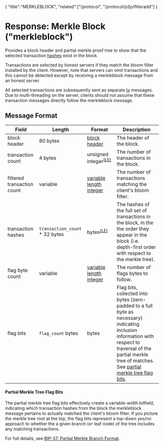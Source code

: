 <div class="cwikmeta">{
"title":"MERKLEBLOCK",
"related":["/protocol", "/protocol/p2p/filteradd"]
}</div>

# Response: Merkle Block ("merkleblock")

Provides a block header and partial merkle proof tree to show that the selected transaction [hashes](/protocol/blockchain/hash) exist in the block.

Transactions are selected by honest servers if they match the bloom filter installed by the client.  However, note that servers can omit transactions and this cannot be detected except by receiving a merkleblock message from an honest server.

All selected transactions are subsequently sent as separate [tx](/protocol/network/messages/tx) messages.  Due to multi-threading on the server, clients should not assume that these transaction messages directly follow the merkleblock message.

## Message Format

| Field | Length | Format | Description |
|--|--|--|--|
| block header | 80 bytes | [block header](/protocol/blockchain/block/block-header#block-header-format) | The header of the block. |
| transaction count | 4 bytes | unsigned integer<sup>[(LE)](/protocol/misc/endian/little)</sup> | The number of transactions in the block. |
| filtered transaction count | variable | [variable length integer](/protocol/formats/variable-length-integer) | The number of transactions matching the client's bloom filter. |
| transaction hashes | `transaction_count` * 32 bytes | bytes<sup>[(LE)](/protocol/misc/endian/little)</sup> | The hashes of the full set of transactions in the block, in the the order they appear in the block (i.e. depth-first order with respect to the merkle tree). |
| flag byte count | variable | [variable length integer](/protocol/formats/variable-length-integer) | The number of flags bytes to follow. |
| flag bits | `flag_count` bytes | bytes | Flag bits, collected into bytes (zero-padded to a full byte as necessary) indicating inclusion information with respect to traversal of the partial merkle tree of matches.  See [partial merkle tree flag bits](#partial-merkle-tree-flag-bits). |

#### Partial Merkle Tree Flag Bits

The partial merkle tree flag bits effectively create a variable-width bitfield, indicating which transaction hashes from the block the merkleblock message pertains to actually matched the client's bloom filter.
If you picture the merkle tree root at the top, the flag bits represent a top-down yes/no approach to whether the a given branch (or leaf node) of the tree includes any matching transactions.

For full details, see [BIP-37: Partial Merkle Branch Format](/protocol/forks/bip-0037#partial-merkle-branch-format).

